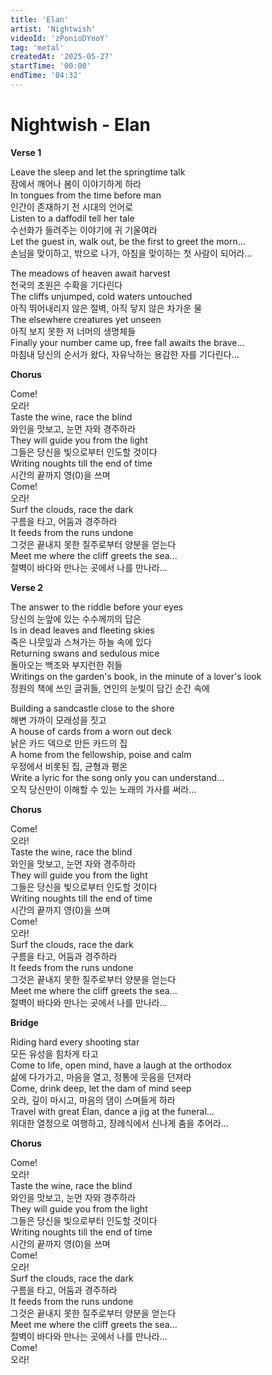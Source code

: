 ```yaml
---
title: 'Elan'
artist: 'Nightwish'
videoId: 'zPonioDYnoY'
tag: 'metal'
createdAt: '2025-05-27'
startTime: '00:00'
endTime: '04:32'
---
```


# Nightwish - Elan

**Verse 1**

Leave the sleep and let the springtime talk\
잠에서 깨어나 봄이 이야기하게 하라\
In tongues from the time before man\
인간이 존재하기 전 시대의 언어로\
Listen to a daffodil tell her tale\
수선화가 들려주는 이야기에 귀 기울여라\
Let the guest in, walk out, be the first to greet the morn...\
손님을 맞이하고, 밖으로 나가, 아침을 맞이하는 첫 사람이 되어라...

The meadows of heaven await harvest\
천국의 초원은 수확을 기다린다\
The cliffs unjumped, cold waters untouched\
아직 뛰어내리지 않은 절벽, 아직 닿지 않은 차가운 물\
The elsewhere creatures yet unseen\
아직 보지 못한 저 너머의 생명체들\
Finally your number came up, free fall awaits the brave...\
마침내 당신의 순서가 왔다, 자유낙하는 용감한 자를 기다린다...

**Chorus**

Come!\
오라!\
Taste the wine, race the blind\
와인을 맛보고, 눈먼 자와 경주하라\
They will guide you from the light\
그들은 당신을 빛으로부터 인도할 것이다\
Writing noughts till the end of time\
시간의 끝까지 영(0)을 쓰며\
Come!\
오라!\
Surf the clouds, race the dark\
구름을 타고, 어둠과 경주하라\
It feeds from the runs undone\
그것은 끝내지 못한 질주로부터 양분을 얻는다\
Meet me where the cliff greets the sea...\
절벽이 바다와 만나는 곳에서 나를 만나라...

**Verse 2**

The answer to the riddle before your eyes\
당신의 눈앞에 있는 수수께끼의 답은\
Is in dead leaves and fleeting skies\
죽은 나뭇잎과 스쳐가는 하늘 속에 있다\
Returning swans and sedulous mice\
돌아오는 백조와 부지런한 쥐들\
Writings on the garden's book, in the minute of a lover's look\
정원의 책에 쓰인 글귀들, 연인의 눈빛이 담긴 순간 속에

Building a sandcastle close to the shore\
해변 가까이 모래성을 짓고\
A house of cards from a worn out deck\
낡은 카드 덱으로 만든 카드의 집\
A home from the fellowship, poise and calm\
우정에서 비롯된 집, 균형과 평온\
Write a lyric for the song only you can understand...\
오직 당신만이 이해할 수 있는 노래의 가사를 써라...

**Chorus**

Come!\
오라!\
Taste the wine, race the blind\
와인을 맛보고, 눈먼 자와 경주하라\
They will guide you from the light\
그들은 당신을 빛으로부터 인도할 것이다\
Writing noughts till the end of time\
시간의 끝까지 영(0)을 쓰며\
Come!\
오라!\
Surf the clouds, race the dark\
구름을 타고, 어둠과 경주하라\
It feeds from the runs undone\
그것은 끝내지 못한 질주로부터 양분을 얻는다\
Meet me where the cliff greets the sea...\
절벽이 바다와 만나는 곳에서 나를 만나라...

**Bridge**

Riding hard every shooting star\
모든 유성을 힘차게 타고\
Come to life, open mind, have a laugh at the orthodox\
삶에 다가가고, 마음을 열고, 정통에 웃음을 던져라\
Come, drink deep, let the dam of mind seep\
오라, 깊이 마시고, 마음의 댐이 스며들게 하라\
Travel with great Élan, dance a jig at the funeral...\
위대한 열정으로 여행하고, 장례식에서 신나게 춤을 추어라...

**Chorus**

Come!\
오라!\
Taste the wine, race the blind\
와인을 맛보고, 눈먼 자와 경주하라\
They will guide you from the light\
그들은 당신을 빛으로부터 인도할 것이다\
Writing noughts till the end of time\
시간의 끝까지 영(0)을 쓰며\
Come!\
오라!\
Surf the clouds, race the dark\
구름을 타고, 어둠과 경주하라\
It feeds from the runs undone\
그것은 끝내지 못한 질주로부터 양분을 얻는다\
Meet me where the cliff greets the sea...\
절벽이 바다와 만나는 곳에서 나를 만나라...\
Come!\
오라!
